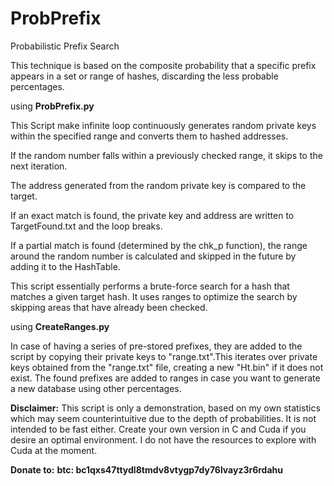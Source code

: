 # ProbPrefix
Probabilistic Prefix Search

This technique is based on the composite probability that a specific prefix appears in a set or range of hashes, discarding the less probable percentages.



using **ProbPrefix.py**

This Script make infinite loop continuously generates random private keys within the specified range and converts them to hashed addresses.

If the random number falls within a previously checked range, it skips to the next iteration.

The address generated from the random private key is compared to the target.

If an exact match is found, the private key and address are written to TargetFound.txt and the loop breaks.

If a partial match is found (determined by the chk_p function), the range around the random number is calculated and skipped in the future by adding it to the HashTable.

This script essentially performs a brute-force search for a hash that matches a given target hash. It uses ranges to optimize the search by skipping areas that have already been checked.



using **CreateRanges.py**


In case of having a series of pre-stored prefixes, they are added to the script by copying their private keys to "range.txt".This iterates over private keys obtained from the "range.txt" file, creating a new "Ht.bin" if it does not exist. The found prefixes are added to ranges in case you want to generate a new database using other percentages.


**Disclaimer:** This script is only a demonstration, based on my own statistics which may seem counterintuitive due to the depth of probabilities. It is not intended to be fast either. Create your own version in C and Cuda if you desire an optimal environment. I do not have the resources to explore with Cuda at the moment.


**Donate to:**
**btc: bc1qxs47ttydl8tmdv8vtygp7dy76lvayz3r6rdahu**
